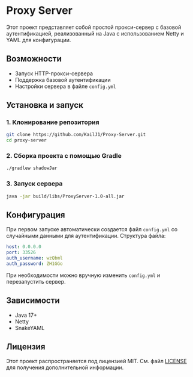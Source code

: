 # Proxy Server

Этот проект представляет собой простой прокси-сервер с базовой аутентификацией, реализованный на Java с использованием Netty и YAML для конфигурации.

## Возможности
- Запуск HTTP-прокси-сервера
- Поддержка базовой аутентификации
- Настройки сервера в файле `config.yml`

## Установка и запуск

### 1. Клонирование репозитория
```sh
git clone https://github.com/KailJ1/Proxy-Server.git
cd proxy-server
```

### 2. Сборка проекта с помощью Gradle
```sh
./gradlew shadowJar
```

### 3. Запуск сервера
```sh
java -jar build/libs/ProxyServer-1.0-all.jar
```

## Конфигурация
При первом запуске автоматически создается файл `config.yml` со случайными данными для аутентификации. Структура файла:
```yaml
host: 0.0.0.0
port: 33526
auth_username: wzQbml
auth_password: ZH1GGo
```

При необходимости можно вручную изменить `config.yml` и перезапустить сервер.

## Зависимости
- Java 17+
- Netty
- SnakeYAML

## Лицензия
Этот проект распространяется под лицензией MIT. См. файл [LICENSE](LICENSE) для получения дополнительной информации.

